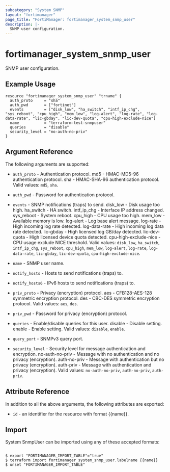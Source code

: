 ```yaml
---
subcategory: "System SNMP"
layout: "fortimanager"
page_title: "FortiManager: fortimanager_system_snmp_user"
description: |-
  SNMP user configuration.
---
```


# fortimanager_system_snmp_user
SNMP user configuration.

## Example Usage

```hcl
resource "fortimanager_system_snmp_user" "trname" {
  auth_proto     = "sha"
  auth_pwd       = ["fortinet"]
  events         = ["disk_low", "ha_switch", "intf_ip_chg", "sys_reboot", "cpu_high", "mem_low", "log-alert", "log-rate", "log-data-rate", "lic-gbday", "lic-dev-quota", "cpu-high-exclude-nice"]
  name           = "terraform-test-snmpuser"
  queries        = "disable"
  security_level = "no-auth-no-priv"
}
```

## Argument Reference


The following arguments are supported:


* `auth_proto` - Authentication protocol. md5 - HMAC-MD5-96 authentication protocol. sha - HMAC-SHA-96 authentication protocol. Valid values: `md5`, `sha`.

* `auth_pwd` - Password for authentication protocol.
* `events` - SNMP notifications (traps) to send. disk_low - Disk usage too high. ha_switch - HA switch. intf_ip_chg - Interface IP address changed. sys_reboot - System reboot. cpu_high - CPU usage too high. mem_low - Available memory is low. log-alert - Log base alert message. log-rate - High incoming log rate detected. log-data-rate - High incoming log data rate detected. lic-gbday - High licensed log GB/day detected. lic-dev-quota - High licensed device quota detected. cpu-high-exclude-nice - CPU usage exclude NICE threshold. Valid values: `disk_low`, `ha_switch`, `intf_ip_chg`, `sys_reboot`, `cpu_high`, `mem_low`, `log-alert`, `log-rate`, `log-data-rate`, `lic-gbday`, `lic-dev-quota`, `cpu-high-exclude-nice`.

* `name` - SNMP user name.
* `notify_hosts` - Hosts to send notifications (traps) to.
* `notify_hosts6` - IPv6 hosts to send notifications (traps) to.
* `priv_proto` - Privacy (encryption) protocol. aes - CFB128-AES-128 symmetric encryption protocol. des - CBC-DES symmetric encryption protocol. Valid values: `aes`, `des`.

* `priv_pwd` - Password for privacy (encryption) protocol.
* `queries` - Enable/disable queries for this user. disable - Disable setting. enable - Enable setting. Valid values: `disable`, `enable`.

* `query_port` - SNMPv3 query port.
* `security_level` - Security level for message authentication and encryption. no-auth-no-priv - Message with no authentication and no privacy (encryption). auth-no-priv - Message with authentication but no privacy (encryption). auth-priv - Message with authentication and privacy (encryption). Valid values: `no-auth-no-priv`, `auth-no-priv`, `auth-priv`.



## Attribute Reference

In addition to all the above arguments, the following attributes are exported:
* `id` - an identifier for the resource with format {{name}}.

## Import

System SnmpUser can be imported using any of these accepted formats:
```

$ export "FORTIMANAGER_IMPORT_TABLE"="true"
$ terraform import fortimanager_system_snmp_user.labelname {{name}}
$ unset "FORTIMANAGER_IMPORT_TABLE"
```


